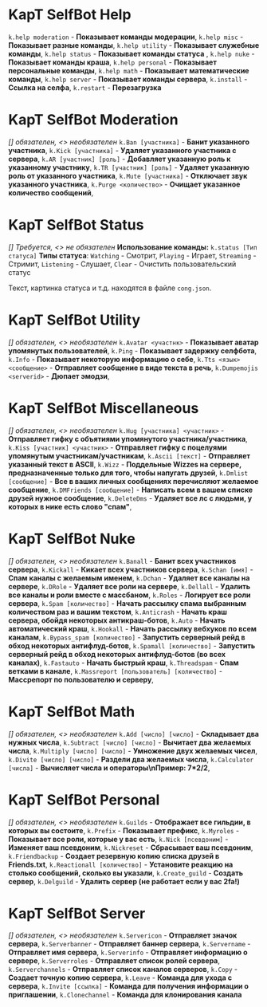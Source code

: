 # **KapT SelfBot Help**
`k.help moderation` - **Показывает команды модерации**,
`k.help misc` - **Показывает разные команды**,
`k.help utility` - **Показывает служебные команды**,
`k.help status` - **Показывает команды статуса** ,
`k.help nuke` - **Показывает команды краша**,
`k.help personal` - **Показывает персональные команды**,
`k.help math` - **Показывает математические команды**,
`k.help server` - **Показывает команды сервера**,
`k.install` - **Ссылка на селфа**,
`k.restart` - **Перезагрузка**

# **KapT SelfBot Moderation**
*[] обязателен, <> необязателен*
`k.Ban [участника]` - **Банит указанного участника**,
`k.Kick [участника]` - **Удаляет указанного участника с сервера**,
`k.AR [участник] [роль]` - **Добавляет указанную роль к указанному участнику**,
`k.TR [участник] [роль]` - **Удаляет указанную роль от указанного участника**,
`k.Mute [участника]` - **Отключает звук указанного участника**,
`k.Purge <количество>` - **Очищает указанное количество сообщений**,

# **KapT SelfBot Status**
*[] Требуется, <> не обязателен*
**Использование команды:**
`k.status [Тип статуса]`
**Типы статуса**:
`Watching` - Смотрит,
`Playing` - Играет,
`Streaming` - Стримит,
`Listening` - Слушает,
`Clear` - Очистить пользовательский статус

Текст, картинка  статуса и т.д. находятся в файле `cong.json`.

# **KapT SelfBot Utility**
*[] обязателен, <> необязателен*
`k.Avatar <участнк>` - **Показывает аватар упомянутых пользователей**,
`k.Ping` - **Показывает задержку селфбота**,
`k.Info` - **Показывает некоторую информацию о себе**,
`k.Tts <язык> <сообщение>` - **Отправляет сообщение в виде текста в речь**,
`k.Dumpemojis <serverid>` - **Дюпает эмодзи**,

# **KapT SelfBot Miscellaneous**
*[] обязателен, <> необязателен*
`k.Hug [участника] <участник>` - **Отправляет гифку с объятиями упомянутого участника/участника**,
`k.Kiss [участник] <участник>` - **Отправляет гифку с поцелуями упомянутым участникам/участникам**,
`k.Ascii [текст]` - **Отправляет указанный текст в ASCII**,
`k.Wizz` - **Поддельные Wizzes на сервере, предназначенные только для того, чтобы напугать друзей**,
`k.Dmlist [сообщение]` - **Все в ваших личных сообщениях перечисляют желаемое сообщение**,
`k.DMFriends [сообщение]` - **Написать всем в вашем списке друзей нужное сообщение**,
`k.DeleteDms` - **Удаляет все лс с людьми, у которых в нике есть слово "спам"**,

# **KapT SelfBot Nuke**
*[] обязателен, <> необязателен*
`k.Banall` - **Банит всех участников сервера**,
`k.Kickall` - **Кикает всех участников сервера**,
`k.Schan [имя]` - **Спам каналы с желаемым именем**,
`k.Dchan` - **Удаляет все каналы на сервере**,
`k.DRole` - **Удаляет все роли на сервере**,
`k.Dellall` - **Удалить все каналы и роли вместе с массбаном**,
`k.Roles` - **Логирует все роли сервера**,
`k.Spam [количество]` - **Начать рассылку спама выбранным количеством раз и вашим текстом**,
`k.Anticrash` - **Начать краш сервера, обойдя некоторых антикраш-ботов**,
`k.Auto` - **Начать автоматический краш**,
`k.Hookall` - **Начать рассылку вебхуков по всем каналам**,
`k.Bypass_spam [количество]` - **Запустить серверный рейд в обход некоторых антифлуд-ботов**,
`k.Spamall [количество]` - **Запустить серверный рейд в обход некоторых антифлуд-ботов (во всех каналах)**,
`k.Fastauto` - **Начать быстрый краш**,
`k.Threadspam` - **Спам ветками в канале**,
`k.Massreport [пользователь] [количество]` - **Массрепорт по пользователю и серверу**,

# **KapT SelfBot Math**
*[] обязателен, <> необязателен*
`k.Add [число] [число]` - **Складывает два нужных числа**,
`k.Subtract [число] [число]` - **Вычитает два желаемых числа**,
`k.Multiply [число] [число]` - **Умножение двух желаемых чисел**,
`k.Divite [число] [число]` - **Раздели два желаемых числа**,
`k.Calculator [числа]` - **Вычисляет числа и операторы\nПример: 7*2/2**,

# **KapT SelfBot Personal**
*[] обязателен, <> необязателен*
`k.Guilds` - **Отображает все гильдии, в которых вы состоите**,
`k.Prefix` - **Показывает префикс**,
`k.Myroles` - **Показывает все роли, которые у вас есть**,
`k.Nick [псевдоним]` - **Изменяет ваш псевдоним**,
`k.Nickreset` - **Сбрасывает ваш псевдоним**,
`k.Friendbackup` - **Создает резервную копию списка друзей в Friends.txt**,
`k.Reactionall [количество]` - **Установите реакцию на столько сообщений, сколько вы указали**,
`k.Create_guild` - **Создать сервер**,
`k.Delguild` - **Удалить сервер (не работает если у вас 2fa!)**

# **KapT SelfBot Server**
*[] обязателен, <> необязателен*
`k.Servericon` - **Отправляет значок сервера**,
`k.Serverbanner` - **Отправляет баннер сервера**,
`k.Servername` - **Отправляет имя сервера**,
`k.Serverinfo` - **Отправляет информацию о сервере**,
`k.Serverroles` - **Отправляет список ролей сервера**,
`k.Serverchannels` - **Отправляет список каналов серверов**,
`k.Copy` - **Создает точную копию сервера**,
`k.Leave` - **Команда для ухода с сервера**,
`k.Invite [ссылка]` - **Команда для получения информации о приглашении**,
`k.Clonechannel` - **Команда для клонирования канала**
